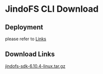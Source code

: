 # JindoFS CLI Download

## Deployment

please refer to [Links](./jindofs_client_tools.md)

## Download Links

[jindofs-sdk-6.10.4-linux.tar.gz](https://jindodata-binary.oss-cn-shanghai.aliyuncs.com/release/6.10.4/jindofs-sdk-6.10.4-linux.tar.gz)